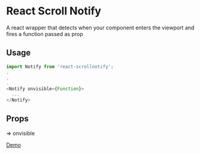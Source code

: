 # React Scroll Notify

A react wrapper that detects when your component enters the viewport and fires a function passed as prop

## Usage

```js
import Notify from 'react-scrollnotify';
.
.
.
<Notify onvisible={Function}>
  ...
</Notify>
```

## Props

 => onvisible

[Demo](https://kanitsharma.github.io/react-scrollnotify/)
